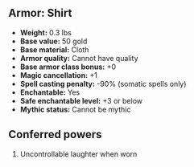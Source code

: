 ## Armor: Shirt

- **Weight:** 0.3 lbs
- **Base value:** 50 gold
- **Base material:** Cloth
- **Armor quality:** Cannot have quality
- **Base armor class bonus:** +0
- **Magic cancellation:** +1
- **Spell casting penalty:** -90% (somatic spells only)
- **Enchantable:** Yes
- **Safe enchantable level:** +3 or below
- **Mythic status:** Cannot be mythic

## Conferred powers

1. Uncontrollable laughter when worn
